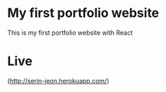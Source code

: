 # My first portfolio website

This is my first portfolio website with React

# Live

(http://serin-jeon.herokuapp.com/)
